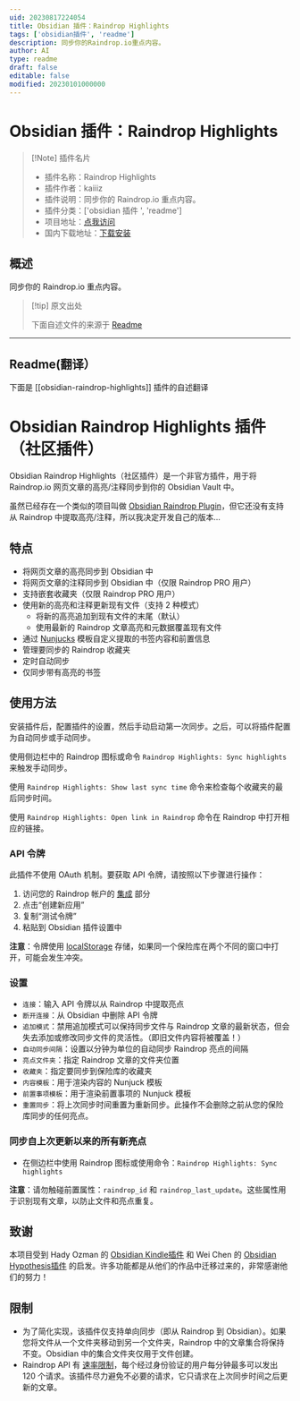```yaml
---
uid: 20230817224054
title: Obsidian 插件：Raindrop Highlights
tags: ['obsidian插件', 'readme']
description: 同步你的Raindrop.io重点内容。
author: AI
type: readme
draft: false
editable: false
modified: 20230101000000
---
```


# Obsidian 插件：Raindrop Highlights

> [!Note] 插件名片
> - 插件名称：Raindrop Highlights
> - 插件作者：kaiiiz
> - 插件说明：同步你的 Raindrop.io 重点内容。
> - 插件分类：['obsidian 插件 ', 'readme']
> - 项目地址：[点我访问](https://github.com/kaiiiz/obsidian-raindrop-highlights-plugin)
> - 国内下载地址：[下载安装](https://pkmer.cn/products/plugin/pluginMarket/?obsidian-raindrop-highlights)

## 概述

同步你的 Raindrop.io 重点内容。

> [!tip] 原文出处
>
>下面自述文件的来源于 [Readme](https://ghproxy.net/https://raw.githubusercontent.com/kaiiiz/obsidian-raindrop-highlights-plugin/main/README.md)

---

## Readme(翻译）

下面是 [[obsidian-raindrop-highlights]] 插件的自述翻译

# Obsidian Raindrop Highlights 插件（社区插件）

Obsidian Raindrop Highlights（社区插件）是一个非官方插件，用于将 Raindrop.io 网页文章的高亮/注释同步到你的 Obsidian Vault 中。

虽然已经存在一个类似的项目叫做 [Obsidian Raindrop Plugin](https://github.com/mtopping/obsidian-raindrop)，但它还没有支持从 Raindrop 中提取高亮/注释，所以我决定开发自己的版本...

## 特点

- 将网页文章的高亮同步到 Obsidian 中
- 将网页文章的注释同步到 Obsidian 中（仅限 Raindrop PRO 用户）
- 支持嵌套收藏夹（仅限 Raindrop PRO 用户）
- 使用新的高亮和注释更新现有文件（支持 2 种模式）
  - 将新的高亮追加到现有文件的末尾（默认）
  - 使用最新的 Raindrop 文章高亮和元数据覆盖现有文件
- 通过 [Nunjucks](https://mozilla.github.io/nunjucks/) 模板自定义提取的书签内容和前置信息
- 管理要同步的 Raindrop 收藏夹
- 定时自动同步
- 仅同步带有高亮的书签

## 使用方法

安装插件后，配置插件的设置，然后手动启动第一次同步。之后，可以将插件配置为自动同步或手动同步。

使用侧边栏中的 Raindrop 图标或命令 `Raindrop Highlights: Sync highlights` 来触发手动同步。

使用 `Raindrop Highlights: Show last sync time` 命令来检查每个收藏夹的最后同步时间。

使用 `Raindrop Highlights: Open link in Raindrop` 命令在 Raindrop 中打开相应的链接。

### API 令牌

此插件不使用 OAuth 机制。要获取 API 令牌，请按照以下步骤进行操作：

1. 访问您的 Raindrop 帐户的 [集成](https://app.raindrop.io/settings/integrations) 部分
2. 点击“创建新应用”
3. 复制“测试令牌”
4. 粘贴到 Obsidian 插件设置中

**注意**：令牌使用 [localStorage](https://developer.mozilla.org/en-US/docs/Web/API/Window/localStorage) 存储，如果同一个保险库在两个不同的窗口中打开，可能会发生冲突。

### 设置

- `连接`：输入 API 令牌以从 Raindrop 中提取亮点
- `断开连接`：从 Obsidian 中删除 API 令牌
- `追加模式`：禁用追加模式可以保持同步文件与 Raindrop 文章的最新状态，但会失去添加或修改同步文件的灵活性。（即旧文件内容将被覆盖！）
- `自动同步间隔`：设置以分钟为单位的自动同步 Raindrop 亮点的间隔
- `亮点文件夹`：指定 Raindrop 文章的文件夹位置
- `收藏夹`：指定要同步到保险库的收藏夹
- `内容模板`：用于渲染内容的 Nunjuck 模板
- `前置事项模板`：用于渲染前置事项的 Nunjuck 模板
- `重置同步`：将上次同步时间重置为重新同步。此操作不会删除之前从您的保险库同步的任何亮点。

### 同步自上次更新以来的所有新亮点

- 在侧边栏中使用 Raindrop 图标或使用命令：`Raindrop Highlights: Sync highlights`

**注意**：请勿触碰前置属性：`raindrop_id` 和 `raindrop_last_update`。这些属性用于识别现有文章，以防止文件和亮点重复。

## 致谢

本项目受到 Hady Ozman 的 [Obsidian Kindle插件](https://github.com/hadynz/obsidian-kindle-plugin) 和 Wei Chen 的 [Obsidian Hypothesis插件](https://github.com/weichenw/obsidian-hypothesis-plugin) 的启发。许多功能都是从他们的作品中迁移过来的，非常感谢他们的努力！

## 限制

- 为了简化实现，该插件仅支持单向同步（即从 Raindrop 到 Obsidian）。如果您将文件从一个文件夹移动到另一个文件夹，Raindrop 中的文章集合将保持不变。Obsidian 中的集合文件夹仅用于文件创建。
- Raindrop API 有 [速率限制](https://developer.raindrop.io/#rate-limiting)，每个经过身份验证的用户每分钟最多可以发出 120 个请求。该插件尽力避免不必要的请求，它只请求在上次同步时间之后更新的文章。



